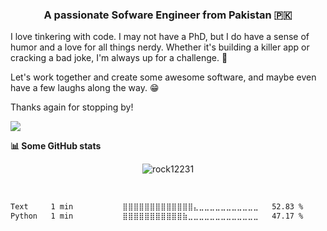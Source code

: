 <h3 align="center">A passionate Sofware Engineer from Pakistan 🇵🇰</h3>

I love tinkering with code. I may not have a PhD, but I do have a sense of humor and a love for all things nerdy. Whether it's building a killer app or cracking a bad joke, I'm always up for a challenge. 🚀

 Let's work together and create some awesome software, and maybe even have a few laughs along the way. 😁

Thanks again for stopping by!

![]([https://bit.ly/3hCYy84])


<summary> <b>📊 Some GitHub stats </b></summary>
<p align='center'>
  <img align="center" src="https://github-readme-streak-stats.herokuapp.com/?user=Maham-Anwaar&show_icons=true&title_color=fff&icon_color=79ff97&text_color=efefef&bg_color=24292e" alt="rock12231" />
</p>
  <br>
 
<!--START_SECTION:waka-->

```txt
Text     1 min           ⣿⣿⣿⣿⣿⣿⣿⣿⣿⣿⣿⣿⣿⣄⣀⣀⣀⣀⣀⣀⣀⣀⣀⣀⣀   52.83 %
Python   1 min           ⣿⣿⣿⣿⣿⣿⣿⣿⣿⣿⣿⣷⣀⣀⣀⣀⣀⣀⣀⣀⣀⣀⣀⣀⣀   47.17 %
```

<!--END_SECTION:waka-->



